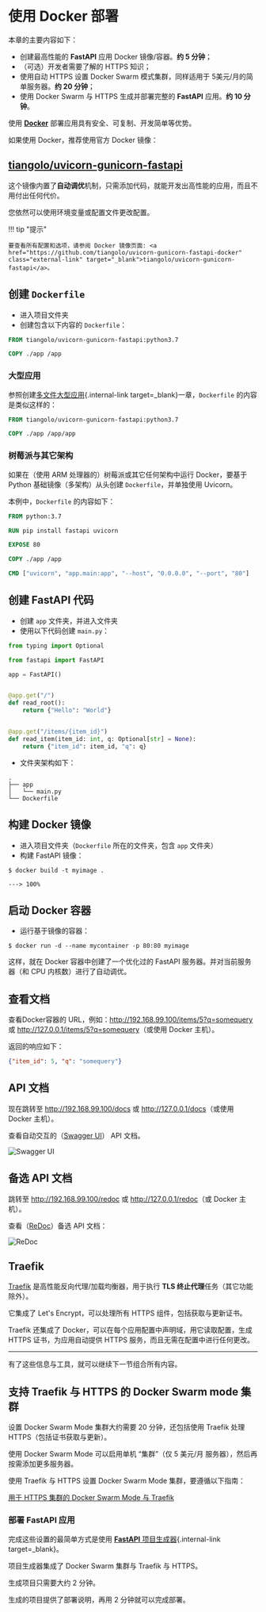 # 使用 Docker 部署

本章的主要内容如下：

* 创建最高性能的  **FastAPI** 应用 Docker 镜像/容器。**约 5 分钟**；
* （可选）开发者需要了解的 HTTPS 知识；
* 使用自动 HTTPS 设置 Docker Swarm 模式集群，同样适用于 5美元/月的简单服务器。**约 20 分钟**；
* 使用 Docker Swarm 与 HTTPS 生成并部署完整的 **FastAPI** 应用。**约 10 分钟**。

使用 <a href="https://www.docker.com/" class="external-link" target="_blank">**Docker**</a> 部署应用具有安全、可复制、开发简单等优势。

如果使用 Docker，推荐使用官方 Docker 镜像：

## <a href="https://github.com/tiangolo/uvicorn-gunicorn-fastapi-docker" class="external-link" target="_blank">tiangolo/uvicorn-gunicorn-fastapi</a>

这个镜像内置了**自动调优**机制，只需添加代码，就能开发出高性能的应用，而且不用付出任何代价。

您依然可以使用环境变量或配置文件更改配置。

!!! tip "提示"

    要查看所有配置和选项，请参阅 Docker 镜像页面: <a href="https://github.com/tiangolo/uvicorn-gunicorn-fastapi-docker" class="external-link" target="_blank">tiangolo/uvicorn-gunicorn-fastapi</a>。

## 创建 `Dockerfile`

* 进入项目文件夹
* 创建包含以下内容的 `Dockerfile`：

```Dockerfile
FROM tiangolo/uvicorn-gunicorn-fastapi:python3.7

COPY ./app /app
```

### 大型应用

参照创建[多文件大型应用](../tutorial/bigger-applications.md){.internal-link target=_blank}一章，`Dockerfile` 的内容是类似这样的：

```Dockerfile
FROM tiangolo/uvicorn-gunicorn-fastapi:python3.7

COPY ./app /app/app
```

### 树莓派与其它架构

如果在（使用 ARM 处理器的）树莓派或其它任何架构中运行 Docker，要基于 Python 基础镜像（多架构）从头创建 `Dockerfile`，并单独使用 Uvicorn。

本例中，`Dockerfile` 的内容如下：

```Dockerfile
FROM python:3.7

RUN pip install fastapi uvicorn

EXPOSE 80

COPY ./app /app

CMD ["uvicorn", "app.main:app", "--host", "0.0.0.0", "--port", "80"]
```

## 创建 **FastAPI** 代码

* 创建 `app` 文件夹，并进入文件夹
* 使用以下代码创建 `main.py`：

```Python
from typing import Optional

from fastapi import FastAPI

app = FastAPI()


@app.get("/")
def read_root():
    return {"Hello": "World"}


@app.get("/items/{item_id}")
def read_item(item_id: int, q: Optional[str] = None):
    return {"item_id": item_id, "q": q}
```

* 文件夹架构如下：

```
.
├── app
│   └── main.py
└── Dockerfile
```

## 构建 Docker 镜像

* 进入项目文件夹（`Dockerfile` 所在的文件夹，包含 `app` 文件夹）
* 构建 FastAPI 镜像：

<div class="termy">

```console
$ docker build -t myimage .

---> 100%
```

</div>

## 启动 Docker 容器

* 运行基于镜像的容器：

<div class="termy">

```console
$ docker run -d --name mycontainer -p 80:80 myimage
```

</div>

这样，就在 Docker 容器中创建了一个优化过的 FastAPI 服务器。并对当前服务器（和 CPU 内核数）进行了自动调优。

## 查看文档

查看Docker容器的 URL，例如：<a href="http://192.168.99.100/items/5?q=somequery" class="external-link" target="_blank">http://192.168.99.100/items/5?q=somequery</a> 或 <a href="http://127.0.0.1/items/5?q=somequery" class="external-link" target="_blank">http://127.0.0.1/items/5?q=somequery</a>（或使用 Docker 主机）。

返回的响应如下：

```JSON
{"item_id": 5, "q": "somequery"}
```

## API 文档

现在跳转至 <a href="http://192.168.99.100/docs" class="external-link" target="_blank">http://192.168.99.100/docs</a> 或 <a href="http://127.0.0.1/docs" class="external-link" target="_blank">http://127.0.0.1/docs</a>（或使用 Docker 主机）。

查看自动交互的（<a href="https://github.com/swagger-api/swagger-ui" class="external-link" target="_blank">Swagger UI</a>） API 文档。

![Swagger UI](https://fastapi.tiangolo.com/img/index/index-01-swagger-ui-simple.png)

## 备选 API 文档

跳转至 <a href="http://192.168.99.100/redoc" class="external-link" target="_blank">http://192.168.99.100/redoc</a> 或  <a href="http://127.0.0.1/redoc" class="external-link" target="_blank">http://127.0.0.1/redoc</a>（或 Docker 主机）。

查看（<a href="https://github.com/Rebilly/ReDoc" class="external-link" target="_blank">ReDoc</a>）备选 API 文档：

![ReDoc](https://fastapi.tiangolo.com/img/index/index-02-redoc-simple.png)

## Traefik

<a href="https://traefik.io/" class="external-link" target="_blank">Traefik</a> 是高性能反向代理/加载均衡器，用于执行 **TLS 终止代理**任务（其它功能除外）。

它集成了 Let's Encrypt，可以处理所有 HTTPS 组件，包括获取与更新证书。

Traefik 还集成了 Docker，可以在每个应用配置中声明域，用它读取配置，生成 HTTPS 证书，为应用自动提供 HTTPS 服务，而且无需在配置中进行任何更改。

---

有了这些信息与工具，就可以继续下一节组合所有内容。

## 支持 Traefik 与 HTTPS 的 Docker Swarm  mode 集群

设置 Docker Swarm Mode 集群大约需要 20 分钟，还包括使用 Traefik 处理 HTTPS（包括证书获取与更新）。

使用 Docker Swarm Mode 可以启用单机 “集群”（仅 5 美元/月 服务器），然后再按需添加更多服务器。

使用 Traefik 与 HTTPS 设置 Docker Swarm Mode 集群，要遵循以下指南：

<a href="https://medium.com/@tiangolo/docker-swarm-mode-and-traefik-for-a-https-cluster-20328dba6232" class="external-link" target="_blank">用于 HTTPS 集群的 Docker Swarm Mode 与 Traefik</a>

### 部署 FastAPI 应用

完成这些设置的最简单方式是使用 [**FastAPI** 项目生成器](../project-generation.md){.internal-link target=_blank}。

项目生成器集成了 Docker Swarm 集群与 Traefik 与 HTTPS。

生成项目只需要大约 2 分钟。

生成的项目提供了部署说明，再用 2 分钟就可以完成部署。
